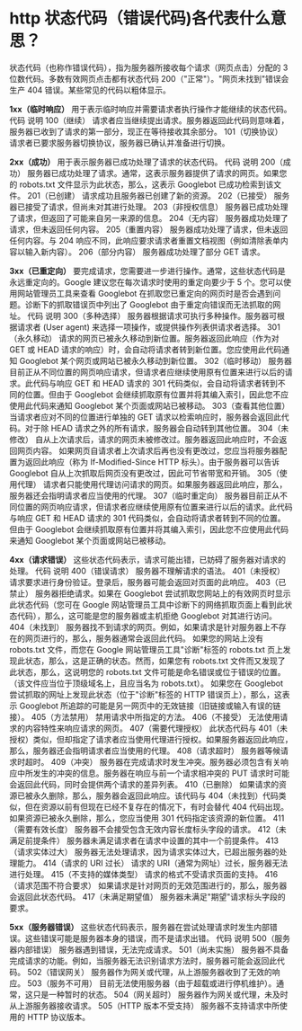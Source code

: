 # http 状态代码（错误代码)各代表什么意思？

状态代码（也称作错误代码），指为服务器所接收每个请求（网页点击）分配的 3 位数代码。多数有效网页点击都有状态代码 200（"正常"）。"网页未找到"错误会生产 404 错误。某些常见的代码以粗体显示。

**1xx（临时响应）**
用于表示临时响应并需要请求者执行操作才能继续的状态代码。
代码 说明
100（继续） 请求者应当继续提出请求。服务器返回此代码则意味着，服务器已收到了请求的第一部分，现正在等待接收其余部分。
101（切换协议） 请求者已要求服务器切换协议，服务器已确认并准备进行切换。

**2xx（成功）**
用于表示服务器已成功处理了请求的状态代码。
代码 说明
200（成功）  服务器已成功处理了请求。通常，这表示服务器提供了请求的网页。如果您的 robots.txt 文件显示为此状态，那么，这表示 Googlebot 已成功检索到该文件。
201（已创建）  请求成功且服务器已创建了新的资源。
202（已接受）  服务器已接受了请求，但尚未对其进行处理。
203（非授权信息）  服务器已成功处理了请求，但返回了可能来自另一来源的信息。
204（无内容）  服务器成功处理了请求，但未返回任何内容。
205（重置内容） 服务器成功处理了请求，但未返回任何内容。与 204 响应不同，此响应要求请求者重置文档视图（例如清除表单内容以输入新内容）。
206（部分内容）  服务器成功处理了部分 GET 请求。

**3xx（已重定向）**
要完成请求，您需要进一步进行操作。通常，这些状态代码是永远重定向的。Google 建议您在每次请求时使用的重定向要少于 5 个。您可以使用网站管理员工具来查看 Googlebot 在抓取您已重定向的网页时是否会遇到问题。诊断下的抓取错误页中列出了 Googlebot 由于重定向错误而无法抓取的网址。
代码 说明
300（多种选择）  服务器根据请求可执行多种操作。服务器可根据请求者 (User agent) 来选择一项操作，或提供操作列表供请求者选择。
301（永久移动）  请求的网页已被永久移动到新位置。服务器返回此响应（作为对 GET 或 HEAD 请求的响应）时，会自动将请求者转到新位置。您应使用此代码通知 Googlebot 某个网页或网站已被永久移动到新位置。
302（临时移动） 服务器目前正从不同位置的网页响应请求，但请求者应继续使用原有位置来进行以后的请求。此代码与响应 GET 和 HEAD 请求的 301 代码类似，会自动将请求者转到不同的位置。但由于 Googlebot 会继续抓取原有位置并将其编入索引，因此您不应使用此代码来通知 Googlebot 某个页面或网站已被移动。
303（查看其他位置） 当请求者应对不同的位置进行单独的 GET 请求以检索响应时，服务器会返回此代码。对于除 HEAD 请求之外的所有请求，服务器会自动转到其他位置。
304（未修改） 自从上次请求后，请求的网页未被修改过。服务器返回此响应时，不会返回网页内容。
如果网页自请求者上次请求后再也没有更改过，您应当将服务器配置为返回此响应（称为 If-Modified-Since HTTP 标头）。由于服务器可以告诉 Googlebot 自从上次抓取后网页没有更改过，因此可节省带宽和开销。
305（使用代理） 请求者只能使用代理访问请求的网页。如果服务器返回此响应，那么，服务器还会指明请求者应当使用的代理。
307（临时重定向）  服务器目前正从不同位置的网页响应请求，但请求者应继续使用原有位置来进行以后的请求。此代码与响应 GET 和 HEAD 请求的 301 代码类似，会自动将请求者转到不同的位置。但由于 Googlebot 会继续抓取原有位置并将其编入索引，因此您不应使用此代码来通知 Googlebot 某个页面或网站已被移动。

**4xx（请求错误）**
这些状态代码表示，请求可能出错，已妨碍了服务器对请求的处理。
代码 说明
400（错误请求） 服务器不理解请求的语法。
401（未授权） 请求要求进行身份验证。登录后，服务器可能会返回对页面的此响应。
403（已禁止） 服务器拒绝请求。如果在 Googlebot 尝试抓取您网站上的有效网页时显示此状态代码（您可在 Google 网站管理员工具中诊断下的网络抓取页面上看到此状态代码），那么，这可能是您的服务器或主机拒绝 Googlebot 对其进行访问。
404（未找到） 服务器找不到请求的网页。例如，如果请求是针对服务器上不存在的网页进行的，那么，服务器通常会返回此代码。
如果您的网站上没有 robots.txt 文件，而您在 Google 网站管理员工具"诊断"标签的 robots.txt 页上发现此状态，那么，这是正确的状态。然而，如果您有 robots.txt 文件而又发现了此状态，那么，这说明您的 robots.txt 文件可能是命名错误或位于错误的位置。（该文件应当位于顶级域名上，且应当名为 robots.txt）。
如果您在 Googlebot 尝试抓取的网址上发现此状态（位于"诊断"标签的 HTTP 错误页上），那么，这表示 Googlebot 所追踪的可能是另一网页中的无效链接（旧链接或输入有误的链接）。
405（方法禁用） 禁用请求中所指定的方法。
406（不接受） 无法使用请求的内容特性来响应请求的网页。
407（需要代理授权） 此状态代码与 401（未授权）类似，但却指定了请求者应当使用代理进行授权。如果服务器返回此响应，那么，服务器还会指明请求者应当使用的代理。
408（请求超时）  服务器等候请求时超时。
409（冲突）  服务器在完成请求时发生冲突。服务器必须包含有关响应中所发生的冲突的信息。服务器在响应与前一个请求相冲突的 PUT 请求时可能会返回此代码，同时会提供两个请求的差异列表。
410（已删除）  如果请求的资源已被永久删除，那么，服务器会返回此响应。该代码与 404（未找到）代码类似，但在资源以前有但现在已经不复存在的情况下，有时会替代 404 代码出现。如果资源已被永久删除，那么，您应当使用 301 代码指定该资源的新位置。
411（需要有效长度） 服务器不会接受包含无效内容长度标头字段的请求。
412（未满足前提条件） 服务器未满足请求者在请求中设置的其中一个前提条件。
413（请求实体过大） 服务器无法处理请求，因为请求实体过大，已超出服务器的处理能力。
414（请求的 URI 过长） 请求的 URI（通常为网址）过长，服务器无法进行处理。
415（不支持的媒体类型） 请求的格式不受请求页面的支持。
416（请求范围不符合要求） 如果请求是针对网页的无效范围进行的，那么，服务器会返回此状态代码。
417（未满足期望值） 服务器未满足"期望"请求标头字段的要求。

**5xx（服务器错误）**
这些状态代码表示，服务器在尝试处理请求时发生内部错误。这些错误可能是服务器本身的错误，而不是请求出错。
代码 说明
500（服务器内部错误）  服务器遇到错误，无法完成请求。
501（尚未实施） 服务器不具备完成请求的功能。例如，当服务器无法识别请求方法时，服务器可能会返回此代码。
502（错误网关） 服务器作为网关或代理，从上游服务器收到了无效的响应。
503（服务不可用） 目前无法使用服务器（由于超载或进行停机维护）。通常，这只是一种暂时的状态。
504（网关超时）  服务器作为网关或代理，未及时从上游服务器接收请求。
505（HTTP 版本不受支持） 服务器不支持请求中所使用的 HTTP 协议版本。